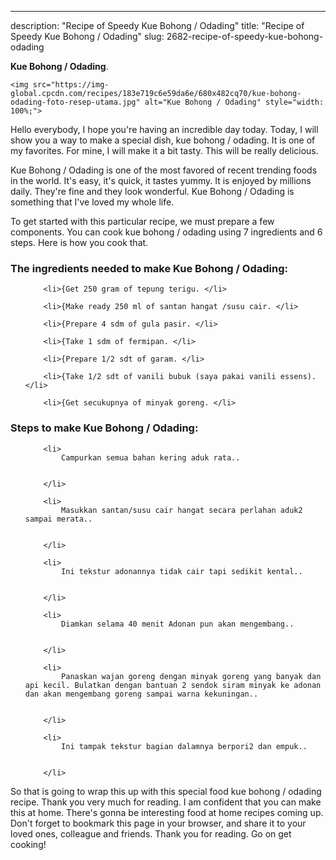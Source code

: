 ---
description: "Recipe of Speedy Kue Bohong / Odading"
title: "Recipe of Speedy Kue Bohong / Odading"
slug: 2682-recipe-of-speedy-kue-bohong-odading

<p>
	<strong>Kue Bohong / Odading</strong>. 
	
</p>
<p>
	
	<img src="https://img-global.cpcdn.com/recipes/183e719c6e59da6e/680x482cq70/kue-bohong-odading-foto-resep-utama.jpg" alt="Kue Bohong / Odading" style="width: 100%;">
	
	
</p>
<p>
	Hello everybody, I hope you're having an incredible day today. Today, I will show you a way to make a special dish, kue bohong / odading. It is one of my favorites. For mine, I will make it a bit tasty. This will be really delicious.
</p>
	
<p>
	
</p>
<p>
	Kue Bohong / Odading is one of the most favored of recent trending foods in the world. It's easy, it's quick, it tastes yummy. It is enjoyed by millions daily. They're fine and they look wonderful. Kue Bohong / Odading is something that I've loved my whole life.
</p>

<p>
To get started with this particular recipe, we must prepare a few components. You can cook kue bohong / odading using 7 ingredients and 6 steps. Here is how you cook that.
</p>

<h3>The ingredients needed to make Kue Bohong / Odading:</h3>

<ol>
	
		<li>{Get 250 gram of tepung terigu. </li>
	
		<li>{Make ready 250 ml of santan hangat /susu cair. </li>
	
		<li>{Prepare 4 sdm of gula pasir. </li>
	
		<li>{Take 1 sdm of fermipan. </li>
	
		<li>{Prepare 1/2 sdt of garam. </li>
	
		<li>{Take 1/2 sdt of vanili bubuk (saya pakai vanili essens). </li>
	
		<li>{Get secukupnya of minyak goreng. </li>
	
</ol>
<p>
	
</p>

<h3>Steps to make Kue Bohong / Odading:</h3>

<ol>
	
		<li>
			Campurkan semua bahan kering aduk rata..
			
			
		</li>
	
		<li>
			Masukkan santan/susu cair hangat secara perlahan aduk2 sampai merata..
			
			
		</li>
	
		<li>
			Ini tekstur adonannya tidak cair tapi sedikit kental..
			
			
		</li>
	
		<li>
			Diamkan selama 40 menit Adonan pun akan mengembang..
			
			
		</li>
	
		<li>
			Panaskan wajan goreng dengan minyak goreng yang banyak dan api kecil. Bulatkan dengan bantuan 2 sendok siram minyak ke adonan dan akan mengembang goreng sampai warna kekuningan..
			
			
		</li>
	
		<li>
			Ini tampak tekstur bagian dalamnya berpori2 dan empuk..
			
			
		</li>
	
</ol>

<p>
	
</p>

<p>
	So that is going to wrap this up with this special food kue bohong / odading recipe. Thank you very much for reading. I am confident that you can make this at home. There's gonna be interesting food at home recipes coming up. Don't forget to bookmark this page in your browser, and share it to your loved ones, colleague and friends. Thank you for reading. Go on get cooking!
</p>
